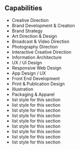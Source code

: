 ## Capabilities

- Creative Direction
- Brand Development & Creation
- Brand Strategy
- Art Direction & Design
- Broadcast & Video Direction
- Photography Direction
- Interactive Creative Direction
- Information Architecture
- UX / UI Design
- Responsive Web Design
- App Design / UX
- Front End Development
- Print & Publication Design
- Illustration
- Packaging & Apparel
- list style for this section
- list style for this section
- list style for this section
- list style for this section
- list style for this section
- list style for this section
- list style for this section
- list style for this section
- list style for this section